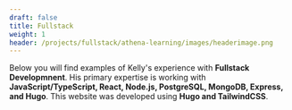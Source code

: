 ```yaml
---
draft: false
title: Fullstack
weight: 1
header: /projects/fullstack/athena-learning/images/headerimage.png
---
```


Below you will find examples of Kelly's experience with **Fullstack Developmnent**. His primary expertise is working with **JavaScript/TypeScript, React, Node.js, PostgreSQL, MongoDB, Express, and Hugo**. This website was developed using **Hugo and TailwindCSS**.
